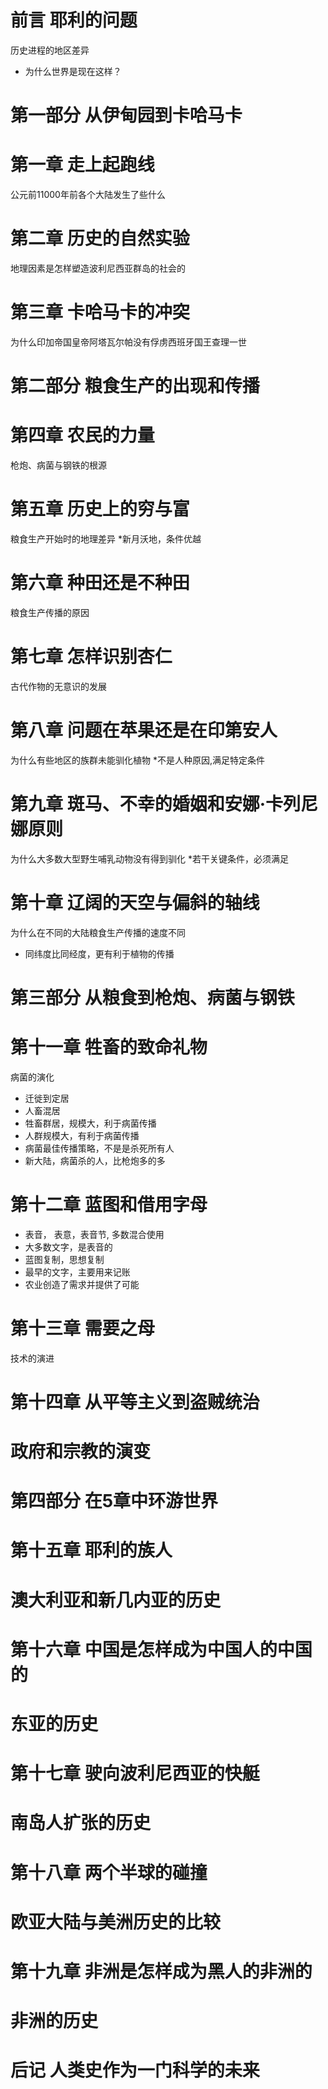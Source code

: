 # 前言 耶利的问题
历史进程的地区差异
* 为什么世界是现在这样？
# 第一部分 从伊甸园到卡哈马卡
# 第一章 走上起跑线
公元前11000年前各个大陆发生了些什么
# 第二章 历史的自然实验
地理因素是怎样塑造波利尼西亚群岛的社会的
# 第三章 卡哈马卡的冲突
为什么印加帝国皇帝阿塔瓦尔帕没有俘虏西班牙国王查理一世
# 第二部分 粮食生产的出现和传播
# 第四章 农民的力量
枪炮、病菌与钢铁的根源
# 第五章 历史上的穷与富
粮食生产开始时的地理差异
*新月沃地，条件优越
# 第六章 种田还是不种田
粮食生产传播的原因
# 第七章 怎样识别杏仁
古代作物的无意识的发展
# 第八章 问题在苹果还是在印第安人
为什么有些地区的族群未能驯化植物
*不是人种原因,满足特定条件
# 第九章 斑马、不幸的婚姻和安娜·卡列尼娜原则
为什么大多数大型野生哺乳动物没有得到驯化
*若干关键条件，必须满足
# 第十章 辽阔的天空与偏斜的轴线
为什么在不同的大陆粮食生产传播的速度不同
* 同纬度比同经度，更有利于植物的传播
# 第三部分 从粮食到枪炮、病菌与钢铁
# 第十一章 牲畜的致命礼物
病菌的演化
* 迁徙到定居
* 人畜混居
* 牲畜群居，规模大，利于病菌传播
* 人群规模大，有利于病菌传播
* 病菌最佳传播策略，不是是杀死所有人
* 新大陆，病菌杀的人，比枪炮多的多
# 第十二章 蓝图和借用字母
* 表音， 表意，表音节, 多数混合使用
* 大多数文字，是表音的
* 蓝图复制，思想复制
* 最早的文字，主要用来记账
* 农业创造了需求并提供了可能
# 第十三章 需要之母
技术的演进
# 第十四章 从平等主义到盗贼统治
# 政府和宗教的演变
# 第四部分 在5章中环游世界
# 第十五章 耶利的族人
# 澳大利亚和新几内亚的历史
# 第十六章 中国是怎样成为中国人的中国的
# 东亚的历史
# 第十七章 驶向波利尼西亚的快艇
# 南岛人扩张的历史
# 第十八章 两个半球的碰撞
# 欧亚大陆与美洲历史的比较
# 第十九章 非洲是怎样成为黑人的非洲的
# 非洲的历史
# 后记 人类史作为一门科学的未来
